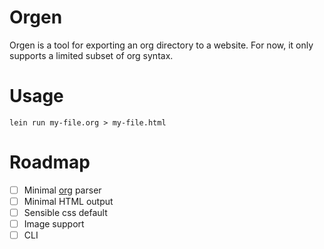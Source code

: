 # Orgen

Orgen is a tool for exporting an org directory to a website. For now,
it only supports a limited subset of org syntax.

# Usage

`lein run my-file.org > my-file.html`

# Roadmap

- [ ] Minimal [org](https://orgmode.org/worg/dev/org-syntax.html) parser
- [ ] Minimal HTML output
- [ ] Sensible css default
- [ ] Image support
- [ ] CLI
